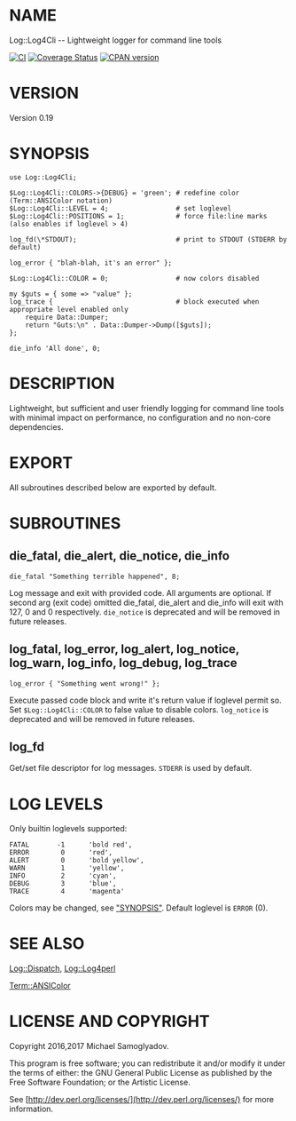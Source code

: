 # NAME

Log::Log4Cli -- Lightweight logger for command line tools

<a href="https://travis-ci.org/mr-mixas/Log-Log4Cli.pm"><img src="https://travis-ci.org/mr-mixas/Log-Log4Cli.pm.svg?branch=master" alt="CI"></a>
<a href='https://coveralls.io/github/mr-mixas/Log-Log4Cli.pm?branch=master'><img src='https://coveralls.io/repos/github/mr-mixas/Log-Log4Cli.pm/badge.svg?branch=master' alt='Coverage Status'></a>
<a href="https://badge.fury.io/pl/Log-Log4Cli"><img src="https://badge.fury.io/pl/Log-Log4Cli.svg" alt="CPAN version"></a>

# VERSION

Version 0.19

# SYNOPSIS

    use Log::Log4Cli;

    $Log::Log4Cli::COLORS->{DEBUG} = 'green'; # redefine color (Term::ANSIColor notation)
    $Log::Log4Cli::LEVEL = 4;                 # set loglevel
    $Log::Log4Cli::POSITIONS = 1;             # force file:line marks (also enables if loglevel > 4)

    log_fd(\*STDOUT);                         # print to STDOUT (STDERR by default)

    log_error { "blah-blah, it's an error" };

    $Log::Log4Cli::COLOR = 0;                 # now colors disabled

    my $guts = { some => "value" };
    log_trace {                               # block executed when appropriate level enabled only
        require Data::Dumper;
        return "Guts:\n" . Data::Dumper->Dump([$guts]);
    };

    die_info 'All done', 0;

# DESCRIPTION

Lightweight, but sufficient and user friendly logging for command line tools with
minimal impact on performance, no configuration and no non-core dependencies.

# EXPORT

All subroutines described below are exported by default.

# SUBROUTINES

## die\_fatal, die\_alert, die\_notice, die\_info

    die_fatal "Something terrible happened", 8;

Log message and exit with provided code. All arguments are optional. If second arg
(exit code) omitted die\_fatal, die\_alert and die\_info will exit with 127, 0 and 0
respectively. `die_notice` is deprecated and will be removed in future releases.

## log\_fatal, log\_error, log\_alert, log\_notice, log\_warn, log\_info, log\_debug, log\_trace

    log_error { "Something went wrong!" };

Execute passed code block and write it's return value if loglevel permit so. Set
`$Log::Log4Cli::COLOR` to false value to disable colors. `log_notice` is
deprecated and will be removed in future releases.

## log\_fd

Get/set file descriptor for log messages. `STDERR` is used by default.

# LOG LEVELS

Only builtin loglevels supported:

    FATAL       -1      'bold red',
    ERROR        0      'red',
    ALERT        0      'bold yellow',
    WARN         1      'yellow',
    INFO         2      'cyan',
    DEBUG        3      'blue',
    TRACE        4      'magenta'

Colors may be changed, see ["SYNOPSIS"](#synopsis). Default loglevel is `ERROR` (0).

# SEE ALSO

[Log::Dispatch](https://metacpan.org/pod/Log::Dispatch), [Log::Log4perl](https://metacpan.org/pod/Log::Log4perl)

[Term::ANSIColor](https://metacpan.org/pod/Term::ANSIColor)

# LICENSE AND COPYRIGHT

Copyright 2016,2017 Michael Samoglyadov.

This program is free software; you can redistribute it and/or modify it
under the terms of either: the GNU General Public License as published
by the Free Software Foundation; or the Artistic License.

See [http://dev.perl.org/licenses/](http://dev.perl.org/licenses/) for more information.
